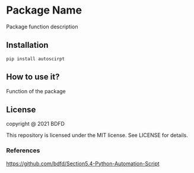 # Package Name

Package function description

## Installation

`pip install autoscirpt`

## How to use it?

Function of the package

## License

copyright @ 2021 BDFD

This repository is licensed under the MIT license. See LICENSE for details.

### References

https://github.com/bdfd/Section5.4-Python-Automation-Script
